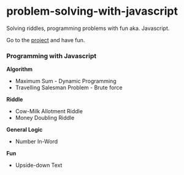 # problem-solving-with-javascript
Solving riddles, programming problems with fun aka. Javascript.

Go to the <a target="_blank" href="https://tareqnewazshahriar.github.io/problem-solving-with-javascript/js-programming">project</a> and have fun.

### Programming with Javascript

**Algorithm**
* Maximum Sum - Dynamic Programming
* Travelling Salesman Problem - Brute force

**Riddle**
 * Cow-Milk Allotment Riddle
 * Money Doubling Riddle
 
**General Logic**
  * Number In-Word
  
**Fun**
  * Upside-down Text
